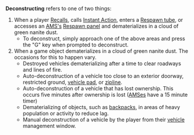 **Deconstructing** refers to one of two things:

1. When a player [Recalls](Recall.md), calls
   [Instant Action](Instant_Action.md), enters a
   [Respawn tube](../items/Respawn_Tube.md), or accesses an
   [AMS's](../vehicles/Advanced_Mobile_Station.md)
   [Respawn panel](Respawn_panel.md) and dematerializes in a cloud of green
   nanite dust.
   - To deconstruct, simply approach one of the above areas and press the "G"
     key when prompted to deconstruct.
2. When a game object dematerializes in a cloud of green nanite dust. The
   occasions for this to happen vary.
   - Destroyed vehicles dematerializing after a time to clear roadways and lines
     of fire.
   - Auto-deconstruction of a vehicle too close to an exterior doorway,
     restricted ground, [vehicle pad](../locations/Vehicle_Terminal.md), or
     [zipline](../items/Zipline.md).
   - Auto-deconstruction of a vehicle that has lost ownership. This occurs five
     minutes after ownership is lost
     ([AMSes](../vehicles/Advanced_Mobile_Station.md) have a 15 minute timer)
   - Dematerializing of objects, such as [backpacks](Backpack.md), in areas of
     heavy population or activity to reduce lag.
   - Manual deconstruction of a vehicle by the player from their
     [vehicle](../vehicles/Vehicle.md) management window.

<!--[category:Terminology](category:Terminology.md)-->
